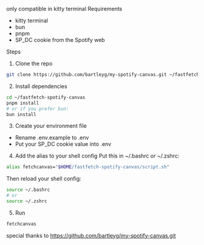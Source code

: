 only compatible in kitty terminal
Requirements

- kitty terminal
- bun
- pnpm
- SP_DC cookie from the Spotify web

Steps

1. Clone the repo

```sh
git clone https://github.com/bartleyg/my-spotify-canvas.git ~/fastfetch-spotify-canvas
```

2. Install dependencies

```sh
cd ~/fastfetch-spotify-canvas
pnpm install
# or if you prefer bun:
bun install
```

3. Create your environment file

- Rename .env.example to .env
- Put your SP_DC cookie value into .env

4. Add the alias to your shell config
   Put this in ~/.bashrc or ~/.zshrc:

```sh
alias fetchcanvas="$HOME/fastfetch-spotify-canvas/script.sh"
```

Then reload your shell config:

```sh
source ~/.bashrc
# or
source ~/.zshrc
```

5. Run

```sh
fetchcanvas
```

special thanks to https://github.com/bartleyg/my-spotify-canvas.git
